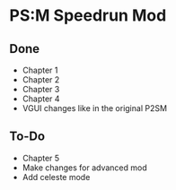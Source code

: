 # PS:M Speedrun Mod

## Done
- Chapter 1
- Chapter 2
- Chapter 3
- Chapter 4
- VGUI changes like in the original P2SM

## To-Do
- Chapter 5
- Make changes for advanced mod
- Add celeste mode
